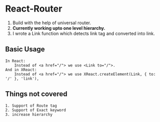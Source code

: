 # React-Router

1. Build with the help of universal router.
2. **Currently working upto one level hierarchy.**
3. I wrote a Link function which detects link tag and converted into link.

## Basic Usage

```
In React:
    Instead of <a href="/"> we use <Link to="/">.
And in XReact:
    Instead of <a href="/"> we use XReact.createElement(Link, { to: '/' }, 'link'),
```

## Things not covered

```
1. Support of Route tag
2. Support of Exact keyword
3. increase hierarchy
```
